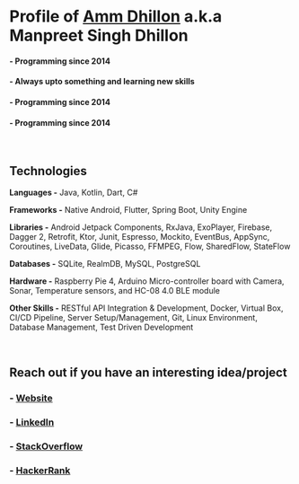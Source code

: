 # **Profile of [Amm Dhillon](https://ammdhillon.com "My Blog") a.k.a Manpreet Singh Dhillon**

#### **- Programming since 2014**
#### **- Always upto something and learning new skills**
#### **- Programming since 2014**
#### **- Programming since 2014**

</br>

## **Technologies**
**Languages -** Java, Kotlin, Dart, C#

**Frameworks -** Native Android, Flutter, Spring Boot, Unity Engine

**Libraries -** Android Jetpack Components, RxJava, ExoPlayer, Firebase, Dagger 2, Retrofit, Ktor, Junit, Espresso, Mockito, EventBus, AppSync, Coroutines, LiveData, Glide, Picasso, FFMPEG, Flow, SharedFlow, StateFlow

**Databases -** SQLite, RealmDB, MySQL, PostgreSQL

**Hardware -** Raspberry Pie 4, Arduino Micro-controller board with Camera, Sonar, Temperature sensors, and HC-08 4.0 BLE module

**Other Skills -** RESTful API Integration & Development, Docker, Virtual Box, CI/CD Pipeline, Server Setup/Management, Git, Linux Environment, Database Management, Test Driven Development

</br>

## **Reach out if you have an interesting idea/project**

### **- [Website](https://ammdhillon.com "My Website")**
### **- [LinkedIn](https://linkedin.com/in/ammdhillon.com "My LinkedIn")**
### **- [StackOverflow](https://stackoverflow.com/users/5485373/amm-dhillon "My StackOverflow")**
### **- [HackerRank](https://www.hackerrank.com/ammdhillon "My HackerRank")**